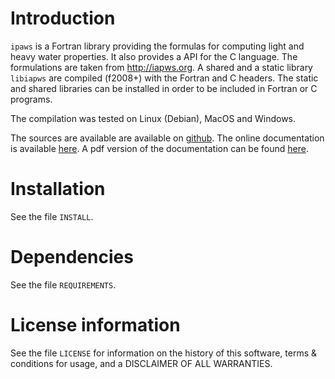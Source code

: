 # Introduction

`ipaws` is a  Fortran library providing the formulas for computing light and heavy water properties.
It also provides a API for the C language. The formulations are taken from http://iapws.org. 
A shared and a static library `libiapws` are compiled (f2008+) with the Fortran and C headers.
The static and shared libraries can be installed in order to be included in Fortran or C programs.

The compilation was tested on Linux (Debian), MacOS and Windows.

The sources are available are available on [github](https://github.com/MilanSkocic/iapws).
The online documentation is available [here](https://milanskocic.github.io/iapws/index.html).
A pdf version of the documentation can be found 
[here](https://milanskocic.github.io/iapws/refman.pdf). 

# Installation

See the file `INSTALL`. 


# Dependencies

See the file `REQUIREMENTS`.


# License information

See the file `LICENSE` for information on the history of this
software, terms & conditions for usage, and a DISCLAIMER OF ALL
WARRANTIES.

